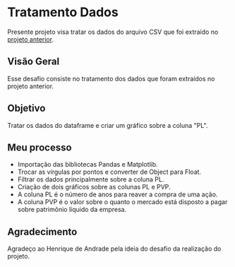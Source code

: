 # Tratamento Dados

Presente projeto visa tratar os dados do arquivo CSV que foi extraído no <a href="https://github.com/jbrunopg/extracao-dados-site">projeto anterior</a>.

## Visão Geral

Esse desafio consiste no tratamento dos dados que foram extraídos no projeto anterior.

## Objetivo

Tratar os dados do dataframe e criar um gráfico sobre a coluna "PL".

## Meu processo

- Importação das bibliotecas Pandas e Matplotlib.
- Trocar as vírgulas por pontos e converter de Object para Float.
- Filtrar os dados principalmente sobre a coluna PL.
- Criação de dois gráficos sobre as colunas PL e PVP.
- A coluna PL é o número de anos para reaver a compra de uma ação.
- A coluna PVP é o valor sobre o quanto o mercado está disposto a pagar sobre patrimônio líquido da empresa.

## Agradecimento

Agradeço ao Henrique de Andrade pela ideia do desafio da realização do projeto.
